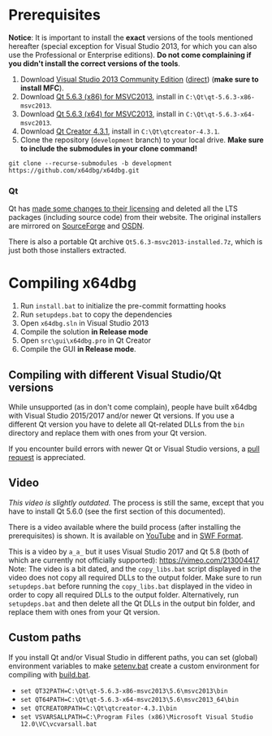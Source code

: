 # Prerequisites

**Notice**: It is important to install the **exact** versions of the tools mentioned hereafter (special exception for Visual Studio 2013, for which you can also use the Professional or Enterprise editions). **Do not come complaining if you didn't install the correct versions of the tools**.

1. Download [Visual Studio 2013 Community Edition](https://my.visualstudio.com/Downloads?q=visual%20studio%202013&wt.mc_id=o~msft~vscom~older-downloads) ([direct](https://go.microsoft.com/fwlink/?LinkId=532495&clcid=0x409)) (**make sure to install MFC**).
2. Download [Qt 5.6.3 (x86) for MSVC2013](https://sourceforge.net/projects/x64dbg/files/qt/qt-opensource-windows-x86-msvc2013-5.6.3.exe/download), install in `C:\Qt\qt-5.6.3-x86-msvc2013`.
3. Download [Qt 5.6.3 (x64) for MSVC2013](https://sourceforge.net/projects/x64dbg/files/qt/qt-opensource-windows-x86-msvc2013_64-5.6.3.exe/download), install in `C:\Qt\qt-5.6.3-x64-msvc2013`.
4. Download [Qt Creator 4.3.1](https://download.qt.io/archive/qtcreator/4.3/4.3.1/qt-creator-opensource-windows-x86-4.3.1.exe), install in `C:\Qt\qtcreator-4.3.1`.
5. Clone the repository (`development` branch) to your local drive. **Make sure to include the submodules in your clone command!**
```
git clone --recurse-submodules -b development https://github.com/x64dbg/x64dbg.git
```

### Qt

Qt has [made some changes to their licensing](https://www.qt.io/blog/qt-offering-changes-2020) and deleted all the LTS packages (including source code) from their website. The original installers are mirrored on [SourceForge](https://sourceforge.net/projects/x64dbg/files/qt/) and [OSDN](https://osdn.net/projects/x64dbg/storage/qt/).

There is also a portable Qt archive `Qt5.6.3-msvc2013-installed.7z`, which is just both those installers extracted.

# Compiling x64dbg

1. Run `install.bat` to initialize the pre-commit formatting hooks
2. Run `setupdeps.bat` to copy the dependencies
3. Open `x64dbg.sln` in Visual Studio 2013
4. Compile the solution **in Release mode**
5. Open `src\gui\x64dbg.pro` in Qt Creator
6. Compile the GUI **in Release mode**.

## Compiling with different Visual Studio/Qt versions

While unsupported (as in don't come complain), people have built x64dbg with Visual Studio 2015/2017 and/or newer Qt versions. If you use a different Qt version you have to delete all Qt-related DLLs from the `bin` directory and replace them with ones from your Qt version.

If you encounter build errors with newer Qt or Visual Studio versions, a [pull request](https://github.com/x64dbg/x64dbg/pull/1687) is appreciated.

## Video

*This video is slightly outdated.* The process is still the same, except that you have to install Qt 5.6.0 (see the first section of this documented).

There is a video available where the build process (after installing the prerequisites) is shown. It is available on [YouTube](https://youtu.be/M3J2wpXpeX0) and in [SWF Format](https://mega.nz/#!D4x1wQZD!LNz_K4GOhNuJlgS1oztlgdRhoZwPODWyQdd6ISUVvF0).

This is a video by `a_a_` but it uses Visual Studio 2017 and Qt 5.8 (both of which are currently not officially supported): https://vimeo.com/213004417  Note: The video is a bit dated, and the `copy_libs.bat` script displayed in the video does not copy all required DLLs to the output folder. Make sure to run `setupdeps.bat` before running the `copy_libs.bat` displayed in the video in order to copy all required DLLs to the output folder. Alternatively, run `setupdeps.bat` and then delete all the Qt DLLs in the output bin folder, and replace them with ones from your Qt version.

## Custom paths

If you install Qt and/or Visual Studio in different paths, you can set (global) environment variables to make [setenv.bat](https://github.com/x64dbg/x64dbg/blob/development/setenv.bat) create a custom environment for compiling with [build.bat](https://github.com/x64dbg/x64dbg/blob/development/build.bat).

- `set QT32PATH=C:\Qt\qt-5.6.3-x86-msvc2013\5.6\msvc2013\bin`
- `set QT64PATH=C:\Qt\qt-5.6.3-x64-msvc2013\5.6\msvc2013_64\bin`
- `set QTCREATORPATH=C:\Qt\qtcreator-4.3.1\bin`
- `set VSVARSALLPATH=C:\Program Files (x86)\Microsoft Visual Studio 12.0\VC\vcvarsall.bat`